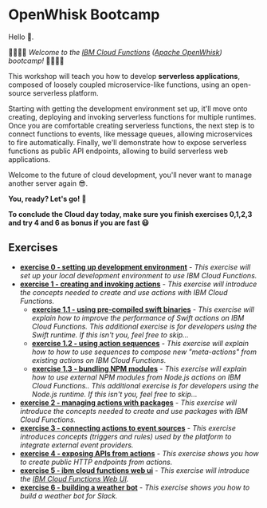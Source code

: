 # OpenWhisk Bootcamp

Hello 👋.

👩‍💻👨‍💻 *Welcome to the [IBM Cloud Functions](https://cloud.ibm.com/openwhisk/) ([Apache OpenWhisk](http://openwhisk.incubator.apache.org/)) bootcamp!* 👩‍💻👨‍💻

This workshop will teach you how to develop **serverless applications**, composed of loosely coupled microservice-like functions, using an open-source serverless platform.

Starting with getting the development environment set up, it'll move onto creating, deploying and invoking serverless functions for multiple runtimes. Once you are comfortable creating serverless functions, the next step is to connect functions to events, like message queues, allowing microservices to fire automatically. Finally, we'll demonstrate how to expose serverless functions as public API endpoints, allowing to build serverless web applications.

Welcome to the future of cloud development, you'll never want to manage another server again 😎.

**You, ready? Let's go!** 🚗

**To conclude the Cloud day today, make sure you finish exercises 0,1,2,3 and try 4 and 6 as bonus if you are fast 😃**

## Exercises
- [**exercise 0 - setting up development environment**](ex0%20-%20Login%20into%20IBM%20Cloud/README.md) - *This exercise will set up your local development environment to use IBM Cloud Functions.*
- [**exercise 1 -  creating and invoking actions**](ex1%20-%20creating%20and%20invoking%20actions/README.md) - *This exercise will introduce the concepts needed to create and use actions with IBM Cloud Functions.*
  - [**exercise 1.1 - using pre-compiled swift binaries**](ex1.1%20-%20using%20pre-compiled%20swift%20binaries) - *This exercise will explain how to improve the performance of Swift actions on IBM Cloud Functions. This additional exercise is for developers using the Swift runtime. If this isn't you, feel free to skip…*
  - [**exercise 1.2 - using action sequences**](ex1.2%20-%20using%20action%20sequences) - *This exercise will explain how to how to use sequences to compose new "meta-actions" from existing actions on IBM Cloud Functions.*
  - [**exercise 1.3 - bundling NPM modules**](ex1.3%20-%20bundling%20NPM%20modules) - *This exercise will explain how to use external NPM modules from Node.js actions on IBM Cloud Functions.. This additional exercise is for developers using the Node.js runtime. If this isn't you, feel free to skip…*
- **[exercise 2 - managing actions with packages](ex2%20-%20managing%20actions%20with%20packages)** - *This exercise will introduce the concepts needed to create and use packages with IBM Cloud Functions.*
- **[exercise 3 - connecting actions to event sources](ex3%20-%20connecting%20actions%20to%20event%20sources/)** - *This exercise introduces concepts (triggers and rules) used by the platform to integrate external event providers.*
- **[exercise 4 - exposing APIs from actions](ex4%20-%20exposing%20APIs%20from%20actions)** - *This exercise shows you how to create public HTTP endpoints from actions.*
- [**exercise 5 - ibm cloud functions web ui**](ex5%20-%20ibm%20cloud%20functions%20web%20ui) - *This exercise will introduce the [IBM Cloud Functions Web UI](https://cloud.ibm.com/openwhisk/).*
- [**exercise 6 - building a weather bot**](ex6%20-%20building%20a%20weather%20bot) - *This exercise shows you how to build a weather bot for Slack.*
